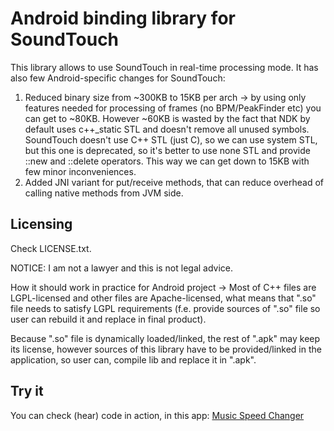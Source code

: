 # Android binding library for SoundTouch
This library allows to use SoundTouch in real-time processing mode.
It has also few Android-specific changes for SoundTouch:
1. Reduced binary size from ~300KB to 15KB per arch -> by using only features
needed for processing of frames (no BPM/PeakFinder etc) you can get to ~80KB.
However ~60KB is wasted by the fact that NDK by default uses c++\_static STL
and doesn't remove all unused symbols. SoundTouch doesn't use C++ STL (just C),
so we can use system STL, but this one is deprecated, so it's better to use
none STL and provide ::new and ::delete operators. This way we can get down to
15KB with few minor inconveniences.
2. Added JNI variant for put/receive methods, that can reduce overhead
of calling native methods from JVM side.

## Licensing
Check LICENSE.txt.


NOTICE: I am not a lawyer and this is not legal advice.

How it should work in practice for Android project ->
Most of C++ files are LGPL-licensed and other files are Apache-licensed,
what means that ".so" file needs to satisfy LGPL requirements (f.e. provide
sources of ".so" file so user can rebuild it and replace in final product).

Because ".so" file is dynamically loaded/linked, the rest of ".apk" may keep
its license, however sources of this library have to be provided/linked
in the application, so user can, compile lib and replace it in ".apk".

## Try it
You can check (hear) code in action, in this app: [Music Speed Changer](https://play.google.com/store/apps/details?id=com.hipxel.audio.music.speed.changer)
